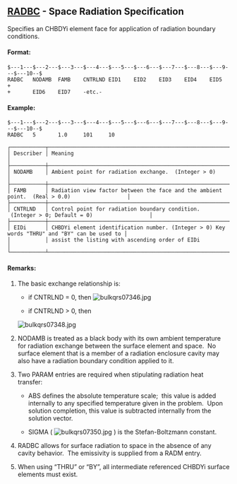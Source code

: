 ## [RADBC](https://nexus.hexagon.com/documentationcenter/bundle/MSC_Nastran_2022.4/page/Nastran_Combined_Book/qrg/bulkqrs/TOC.RADBC.xhtml) - Space Radiation Specification

Specifies an CHBDYi element face for application of radiation boundary conditions.

#### Format:

```nastran
$---1---$---2---$---3---$---4---$---5---$---6---$---7---$---8---$---9---$---10--$
RADBC   NODAMB  FAMB    CNTRLND EID1    EID2    EID3    EID4    EID5    +       
+       EID6    EID7    -etc.-                                                  
```

#### Example:

```nastran
$---1---$---2---$---3---$---4---$---5---$---6---$---7---$---8---$---9---$---10--$
RADBC   5       1.0     101     10                                              
```

```text
┌───────────┬──────────────────────────────────────────────────────────────────────────────────────────────┐
│ Describer │ Meaning                                                                                      │
├───────────┼──────────────────────────────────────────────────────────────────────────────────────────────┤
│ NODAMB    │ Ambient point for radiation exchange.  (Integer > 0)                                         │
├───────────┼──────────────────────────────────────────────────────────────────────────────────────────────┤
│ FAMB      │ Radiation view factor between the face and the ambient point.  (Real > 0.0)                  │
├───────────┼──────────────────────────────────────────────────────────────────────────────────────────────┤
│ CNTRLND   │ Control point for radiation boundary condition.  (Integer > 0; Default = 0)                  │
├───────────┼──────────────────────────────────────────────────────────────────────────────────────────────┤
│ EIDi      │ CHBDYi element identification number. (Integer > 0) Key words "THRU" and "BY" can be used to │
│           │ assist the listing with ascending order of EIDi                                              │
└───────────┴──────────────────────────────────────────────────────────────────────────────────────────────┘
```

#### Remarks:

1. The basic exchange relationship is:

     - if CNTRLND = 0, then  ![bulkqrs07346.jpg](https://help-be.hexagonmi.com/bundle/MSC_Nastran_2022.4/page/Nastran_Combined_Book/qrg/bulkqrs/../../../assets/bulkqrs07346.jpg?_LANG=enus)

     - if CNTRLND > 0, then

     ![bulkqrs07348.jpg](https://help-be.hexagonmi.com/bundle/MSC_Nastran_2022.4/page/Nastran_Combined_Book/qrg/bulkqrs/../../../assets/bulkqrs07348.jpg?_LANG=enus)  

2. NODAMB is treated as a black body with its own ambient temperature for radiation exchange between the surface element and space.  No surface element that is a member of a radiation enclosure cavity may also have a radiation boundary condition applied to it.
3. Two PARAM entries are required when stipulating radiation heat transfer:

     - ABS defines the absolute temperature scale;  this value is added internally to any specified temperature given in the problem.  Upon solution completion, this value is subtracted internally from the solution vector.

     - SIGMA ( ![bulkqrs07350.jpg](https://help-be.hexagonmi.com/bundle/MSC_Nastran_2022.4/page/Nastran_Combined_Book/qrg/bulkqrs/../../../assets/bulkqrs07350.jpg?_LANG=enus) ) is the Stefan-Boltzmann constant.

4. RADBC allows for surface radiation to space in the absence of any cavity behavior.  The emissivity is supplied from a RADM entry.
5. When using “THRU” or “BY”, all intermediate referenced CHBDYi surface elements must exist.
